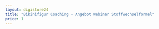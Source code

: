 ```yaml
---
layout: digistore24
title: "Bikinifigur Coaching - Angebot Webinar Stoffwechselformel"
price: 1
---
```

